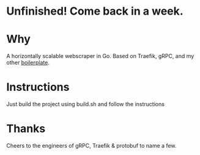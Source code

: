 # Unfinished! Come back in a week.

# Why
A horizontally scalable webscraper in Go. Based on Traefik, gRPC, and my other [boilerplate](https://github.com/dioptre/gtrpc).

# Instructions
Just build the project using build.sh and follow the instructions

# Thanks
Cheers to the engineers of gRPC, Traefik & protobuf to name a few.

